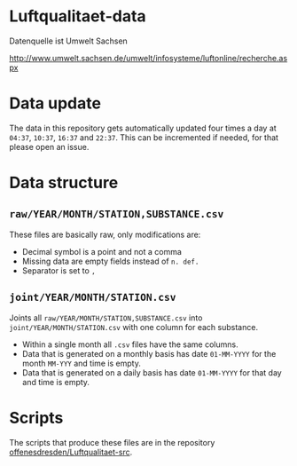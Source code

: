 # Luftqualitaet-data
Datenquelle ist Umwelt Sachsen

http://www.umwelt.sachsen.de/umwelt/infosysteme/luftonline/recherche.aspx

# Data update
The data in this repository gets automatically updated four times a day at `04:37`, `10:37`, `16:37` and `22:37`.
This can be incremented if needed, for that please open an issue.

# Data structure
## `raw/YEAR/MONTH/STATION,SUBSTANCE.csv`
These files are basically raw, only modifications are:
* Decimal symbol is a point and not a comma
* Missing data are empty fields instead of `n. def.`
* Separator is set to `,`

## `joint/YEAR/MONTH/STATION.csv`
Joints all `raw/YEAR/MONTH/STATION,SUBSTANCE.csv` into `joint/YEAR/MONTH/STATION.csv`
with one column for each substance.
* Within a single month all `.csv` files have the same columns.
* Data that is generated on a monthly basis has date `01-MM-YYYY` for the month `MM-YYY` and time is empty.
* Data that is generated on a daily basis has date `01-MM-YYYY` for that day and time is empty.

# Scripts
The scripts that produce these files are in the repository [offenesdresden/Luftqualitaet-src](https://github.com/offenesdresden/Luftqualitaet-src).
